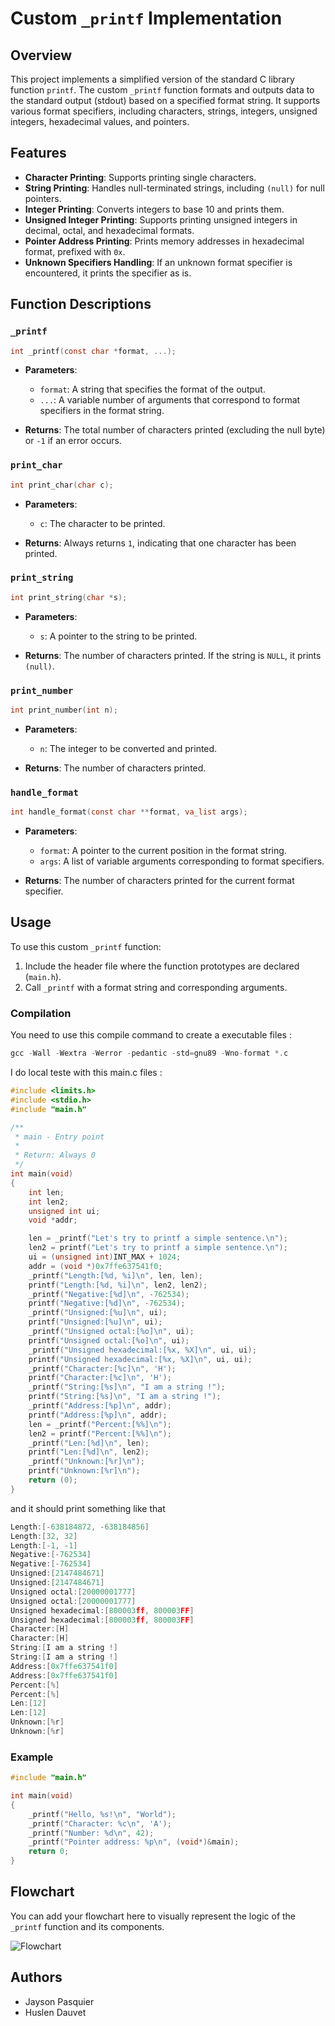 
# Custom `_printf` Implementation

## Overview

This project implements a simplified version of the standard C library function `printf`. The custom `_printf` function formats and outputs data to the standard output (stdout) based on a specified format string. It supports various format specifiers, including characters, strings, integers, unsigned integers, hexadecimal values, and pointers.

## Features

- **Character Printing**: Supports printing single characters.
- **String Printing**: Handles null-terminated strings, including `(null)` for null pointers.
- **Integer Printing**: Converts integers to base 10 and prints them.
- **Unsigned Integer Printing**: Supports printing unsigned integers in decimal, octal, and hexadecimal formats.
- **Pointer Address Printing**: Prints memory addresses in hexadecimal format, prefixed with `0x`.
- **Unknown Specifiers Handling**: If an unknown format specifier is encountered, it prints the specifier as is.

## Function Descriptions

### `_printf`

```c
int _printf(const char *format, ...);
```

- **Parameters**:
  - `format`: A string that specifies the format of the output.
  - `...`: A variable number of arguments that correspond to format specifiers in the format string.

- **Returns**: The total number of characters printed (excluding the null byte) or `-1` if an error occurs.

### `print_char`

```c
int print_char(char c);
```

- **Parameters**:
  - `c`: The character to be printed.

- **Returns**: Always returns `1`, indicating that one character has been printed.

### `print_string`

```c
int print_string(char *s);
```

- **Parameters**:
  - `s`: A pointer to the string to be printed.

- **Returns**: The number of characters printed. If the string is `NULL`, it prints `(null)`.

### `print_number`

```c
int print_number(int n);
```

- **Parameters**:
  - `n`: The integer to be converted and printed.

- **Returns**: The number of characters printed.

### `handle_format`

```c
int handle_format(const char **format, va_list args);
```

- **Parameters**:
  - `format`: A pointer to the current position in the format string.
  - `args`: A list of variable arguments corresponding to format specifiers.

- **Returns**: The number of characters printed for the current format specifier.

## Usage

To use this custom `_printf` function:

1. Include the header file where the function prototypes are declared (`main.h`).
2. Call `_printf` with a format string and corresponding arguments.

### Compilation

You need to use this compile command to create a executable files :
```c
gcc -Wall -Wextra -Werror -pedantic -std=gnu89 -Wno-format *.c
```

I do local teste with this main.c files :

```c
#include <limits.h>
#include <stdio.h>
#include "main.h"

/**
 * main - Entry point
 *
 * Return: Always 0
 */
int main(void)
{
    int len;
    int len2;
    unsigned int ui;
    void *addr;

    len = _printf("Let's try to printf a simple sentence.\n");
    len2 = printf("Let's try to printf a simple sentence.\n");
    ui = (unsigned int)INT_MAX + 1024;
    addr = (void *)0x7ffe637541f0;
    _printf("Length:[%d, %i]\n", len, len);
    printf("Length:[%d, %i]\n", len2, len2);
    _printf("Negative:[%d]\n", -762534);
    printf("Negative:[%d]\n", -762534);
    _printf("Unsigned:[%u]\n", ui);
    printf("Unsigned:[%u]\n", ui);
    _printf("Unsigned octal:[%o]\n", ui);
    printf("Unsigned octal:[%o]\n", ui);
    _printf("Unsigned hexadecimal:[%x, %X]\n", ui, ui);
    printf("Unsigned hexadecimal:[%x, %X]\n", ui, ui);
    _printf("Character:[%c]\n", 'H');
    printf("Character:[%c]\n", 'H');
    _printf("String:[%s]\n", "I am a string !");
    printf("String:[%s]\n", "I am a string !");
    _printf("Address:[%p]\n", addr);
    printf("Address:[%p]\n", addr);
    len = _printf("Percent:[%%]\n");
    len2 = printf("Percent:[%%]\n");
    _printf("Len:[%d]\n", len);
    printf("Len:[%d]\n", len2);
    _printf("Unknown:[%r]\n");
    printf("Unknown:[%r]\n");
    return (0);
}
```

and it should print something like that

```c
Length:[-638184872, -638184856]
Length:[32, 32]
Length:[-1, -1]
Negative:[-762534]
Negative:[-762534]
Unsigned:[2147484671]
Unsigned:[2147484671]
Unsigned octal:[20000001777]
Unsigned octal:[20000001777]
Unsigned hexadecimal:[800003ff, 800003FF]
Unsigned hexadecimal:[800003ff, 800003FF]
Character:[H]
Character:[H]
String:[I am a string !]
String:[I am a string !]
Address:[0x7ffe637541f0]
Address:[0x7ffe637541f0]
Percent:[%]
Percent:[%]
Len:[12]
Len:[12]
Unknown:[%r]
Unknown:[%r]
```
### Example

```c
#include "main.h"

int main(void)
{
    _printf("Hello, %s!\n", "World");
    _printf("Character: %c\n", 'A');
    _printf("Number: %d\n", 42);
    _printf("Pointer address: %p\n", (void*)&main);
    return 0;
}
```

## Flowchart

You can add your flowchart here to visually represent the logic of the `_printf` function and its components.

![Flowchart](/img/FlowChart.png)

## Authors
- Jayson Pasquier
- Huslen Dauvet